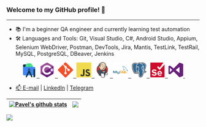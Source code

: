 ### Welcome to my GitHub profile! 👋
____

- :books: I'm a beginner QA engineer and currently learning test automation
- :hammer_and_wrench: Languages and Tools: Git, Visual Studio, C#, Android Studio, Appium, Selenium WebDriver, Postman, DevTools, Jira, Mantis, TestLink, TestRail, MySQL, PostgreSQL, DBeaver, Jenkins

<div>
    <p align='center'>
    <a href ="https://github.com/Qintarra/Appium">
  <img src="https://github.com/devicons/devicon/blob/master/icons/androidstudio/androidstudio-original.svg" title="Android Studio" width="40" height="40"/>&nbsp;
    <a href ="https://github.com/Qintarra/C-Sharp/tree/main/Tasks">
  <img src="https://github.com/devicons/devicon/blob/master/icons/csharp/csharp-original.svg" title="C#" width="40" height="40"/>&nbsp;
    <a href ="https://github.com/Qintarra/Git-bash-commands">
  <img src="https://github.com/devicons/devicon/blob/master/icons/git/git-original.svg" title="Git" width="40" height="40"/>&nbsp;
    <a href ="https://github.com/Qintarra/JavaScript">
  <img src="https://github.com/devicons/devicon/blob/master/icons/javascript/javascript-original.svg" title="JavaScript" width="40" height="40"/>&nbsp;
    <a href ="https://github.com/Qintarra/Jenkins">
  <img src="https://github.com/devicons/devicon/blob/master/icons/jenkins/jenkins-original.svg" title="Jenkins" width="40" height="40"/>&nbsp;
    <a href ="https://github.com/Qintarra/SQL/tree/main/MySQL">
  <img src="https://github.com/devicons/devicon/blob/master/icons/mysql/mysql-original-wordmark.svg" title="MySQL" width="40" height="40"/>&nbsp;
    <a href ="https://github.com/Qintarra/SQL/tree/main/PostgreSQL">
  <img src="https://github.com/devicons/devicon/blob/master/icons/postgresql/postgresql-original.svg" title="PostgreSQL" width="40" height="40"/>&nbsp;
    <a href ="https://github.com/Qintarra/Selenium/tree/master/WebDriver">
  <img src="https://github.com/devicons/devicon/blob/master/icons/selenium/selenium-original.svg" title="Selenium" width="40" height="40"/>&nbsp;  
    <a href ="https://www.linkedin.com/learning/certificates/91e2a5a5b45a8fbf391f5ba67f8d5f7a5addcffc06988a904f718baf2d5923e5?u=106534538">  
  <img src="https://github.com/devicons/devicon/blob/master/icons/visualstudio/visualstudio-plain.svg" title="Visual Studio" width="40" height="40"/>&nbsp;  
    </p>  
</div>  
  
- :mailbox: [E-mail][email] | [LinkedIn][in] | [Telegram][tg]
        
[email]: <mailto:marchuk151@gmail.com>
[in]: <https://www.linkedin.com/in/vladimir-marchuk/>
[tg]: <https://t.me/Qintarra>

| <a href="https://github.com/Qintarra/github-readme-stats"><img align="center" src="https://github-readme-stats.vercel.app/api?username=Qintarra&show_icons=true&include_all_commits=true&theme=vue&hide_border=true" alt="Pavel's github stats" /></a> | <a href="https://github.com/Qintarra/github-readme-stats"><img align="center" src="https://github-readme-stats.vercel.app/api/top-langs/?username=Qintarra&layout=compact&theme=vue&hide_border=true" /></a> |
| ------------- | ------------- |

![](https://komarev.com/ghpvc/?username=Qintarra&color=32a881)
